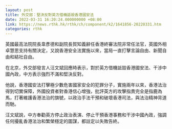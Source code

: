 ```yaml
---
layout: post
title: 外交部：堅決反對英方借機詆毀香港國安法
date: 2022-03-31 16:20:24.000000000 +08:00
link: https://news.rthk.hk/rthk/ch/component/k2/1641856-20220331.htm
categories: rthk
---
```


英國最高法院院長韋彥德和副院長賀知義辭任香港終審法院非常任法官，英國外相卓慧思支持有關決定，又說香港安全法實施以來，當局一直打擊言論自由、新聞自由和結社自由。

在北京，外交部發言人汪文斌回應時表示，對於英方借機詆毀香港國安法、干涉中國內政，中方表示強烈不滿和堅決反對。

他說，香港國安法打擊極少數危害國家安全的犯罪分子，實施兩年以來，香港法治得到切實保障，外國投資者對香港信心增強，批評英方的攻擊指責完全是指鹿為馬，打著維護香港法治的旗號，以政治手法干預和破壞香港司法，與法治精神背道而馳。

汪文斌說，中方奉勸英方停止政治表演、停止干預香港事務和干涉中國內政，強調任何擾亂香港法治和繁榮穩定的圖謀，都註定以失敗告終。
